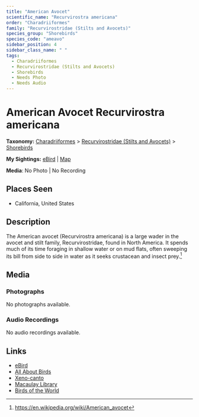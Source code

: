 ```yaml
---
title: "American Avocet"
scientific_name: "Recurvirostra americana"
order: "Charadriiformes"
family: "Recurvirostridae (Stilts and Avocets)"
species_group: "Shorebirds"
species_code: "ameavo"
sidebar_position: 4
sidebar_class_name: " "
tags: 
  - Charadriiformes
  - Recurvirostridae (Stilts and Avocets)
  - Shorebirds
  - Needs Photo
  - Needs Audio
---
```


# American Avocet <span className='sci_name'>Recurvirostra americana</span>

**Taxonomy:** [Charadriiformes](/tags/charadriiformes) > [Recurvirostridae (Stilts and Avocets)](/tags/recurvirostridae-stilts-and-avocets) > [Shorebirds](/tags/shorebirds)

**My Sightings:** [eBird](https://ebird.org/lifelist?r=world&time=life&spp=ameavo) | [Map](/map?species_code=ameavo)

**Media**: No Photo | No Recording

## Places Seen

* California, United States

## Description
The American avocet (Recurvirostra americana) is a large wader in the avocet and stilt family, Recurvirostridae, found in North America. It spends much of its time foraging in shallow water or on mud flats, often sweeping its bill from side to side in water as it seeks crustacean and insect prey.[^1]

[^1]: https://en.wikipedia.org/wiki/American_avocet

## Media
### Photographs
No photographs available.

### Audio Recordings
No audio recordings available.

## Links
* [eBird](https://ebird.org/species/ameavo) 
* [All About Birds](https://www.allaboutbirds.org/guide/ameavo) 
* [Xeno-canto](https://www.xeno-canto.org/species/recurvirostra-americana) 
* [Macaulay Library](https://search.macaulaylibrary.org/catalog?taxonCode=ameavo&sort=rating_rank_desc)
* [Birds of the World](https://birdsoftheworld.org/bow/species/ameavo)
